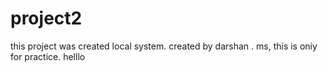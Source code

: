 # project2
 this project was created local system.
 created by darshan .
 ms,
 this is oniy for practice.
 helllo
 

